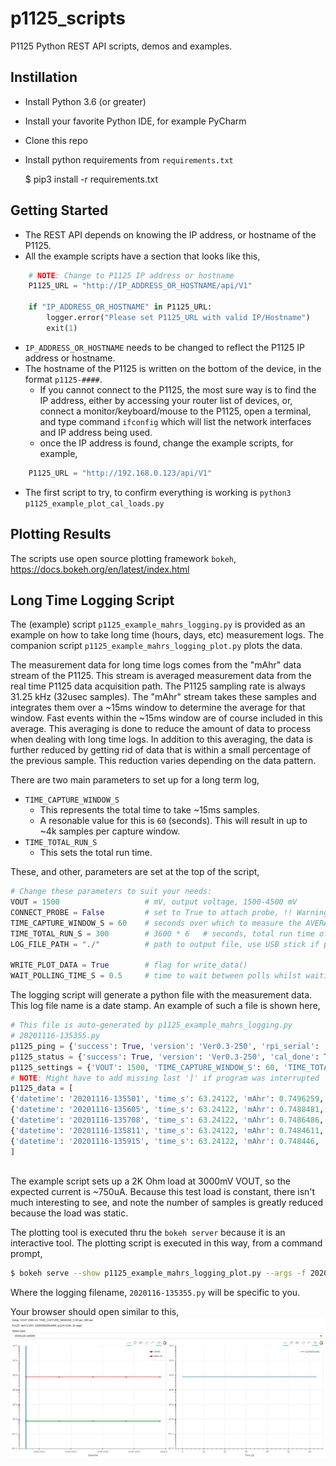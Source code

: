 # p1125_scripts
P1125 Python REST API scripts, demos and examples.

Instillation
------------
* Install Python 3.6 (or greater)
* Install your favorite Python IDE, for example PyCharm
* Clone this repo
* Install python requirements from `requirements.txt`


    $ pip3 install -r requirements.txt

Getting Started
---------------
* The REST API depends on knowing the IP address, or hostname of the P1125.
* All the example scripts have a section that looks like this,


```python
    # NOTE: Change to P1125 IP address or hostname
    P1125_URL = "http://IP_ADDRESS_OR_HOSTNAME/api/V1"
    
    if "IP_ADDRESS_OR_HOSTNAME" in P1125_URL:
        logger.error("Please set P1125_URL with valid IP/Hostname")
        exit(1)
```
        
* `IP_ADDRESS_OR_HOSTNAME` needs to be changed to reflect the P1125 IP address or hostname.
* The hostname of the P1125 is written on the bottom of the device, in the format `p1125-####`.
  * If you cannot connect to the P1125, the most sure way is to find the IP address, either by 
    accessing your router list of devices, or, connect a monitor/keyboard/mouse to the P1125,
    open a terminal, and type command `ifconfig` which will list the network interfaces and
    IP address being used.
  * once the IP address is found, change the example scripts, for example,
  
```python
    P1125_URL = "http://192.168.0.123/api/V1"
```
    
* The first script to try, to confirm everything is working is `python3 p1125_example_plot_cal_loads.py`

Plotting Results
----------------
The scripts use open source plotting framework `bokeh`, https://docs.bokeh.org/en/latest/index.html

Long Time Logging Script
------------------------
The (example) script `p1125_example_mahrs_logging.py` is provided as an example on how to take long time
 (hours, days, etc) measurement logs.  The companion script `p1125_example_mahrs_logging_plot.py` plots the data.
 
The measurement data for long time logs comes from the "mAhr" data stream of the P1125.  This stream is
averaged measurement data from the real time P1125 data acquisition path.  The P1125 sampling rate is always 31.25 kHz
(32usec samples).  The "mAhr" stream takes these samples and integrates them over a ~15ms window to determine
the average for that window.  Fast events within the ~15ms window are of course included in this average.
This averaging is done to reduce the amount of data to process when dealing with long time logs. In addition to this
averaging, the data is further reduced by getting rid of data that is within a small percentage of the previous
sample.  This reduction varies depending on the data pattern.

There are two main parameters to set up for a long term log,
* `TIME_CAPTURE_WINDOW_S`
  * This represents the total time to take ~15ms samples.
  * A resonable value for this is `60` (seconds).  This will result in up to ~4k samples per capture window.
* `TIME_TOTAL_RUN_S`
  * This sets the total run time.

These, and other, parameters are set at the top of the script,

```python
# Change these parameters to suit your needs:
VOUT = 1500                   # mV, output voltage, 1500-4500 mV
CONNECT_PROBE = False         # set to True to attach probe, !! Warning: check VOUT setting !!
TIME_CAPTURE_WINDOW_S = 60    # seconds over which to measure the AVERAGE mAhr
TIME_TOTAL_RUN_S = 300        # 3600 * 6   # seconds, total run time of the log
LOG_FILE_PATH = "./"          # path to output file, use USB stick if possible

WRITE_PLOT_DATA = True        # flag for write_data()
WAIT_POLLING_TIME_S = 0.5     # time to wait between polls whilst waiting for TIME_CAPTURE_WINDOW_S to complete
```

The logging script will generate a python file with the measurement data.  This log file name is a date stamp.
An example of such a file is shown here,

```python
# This file is auto-generated by p1125_example_mahrs_logging.py                                                                                                                                                            
# 20201116-135355.py                                                                                                                                                                                                   
p1125_ping = {'success': True, 'version': 'Ver0.3-250', 'rpi_serial': '1000000062fc4808', 'url': 'p1125-419b', 'a10_serial': '390032000e504e4856333420', 'a10_hw_ver': 2685408000, 'a10_bom': 4294967295}              
p1125_status = {'success': True, 'version': 'Ver0.3-250', 'cal_done': True, 'aqc_in_progress': False, 'temperature_degc': 25, 'error': [], 'error_action': []}                                                         
p1125_settings = {'VOUT': 1500, 'TIME_CAPTURE_WINDOW_S': 60, 'TIME_TOTAL_RUN_S': 300, 'CONNECT_PROBE': False}                                                                                                          
# NOTE: Might have to add missing last ']' if program was interrupted                                                                                                                                                  
p1125_data = [                                                                                                                                                                                                         
{'datetime': '20201116-135501', 'time_s': 63.24122, 'mAhr': 0.7496259, 'iavg_max_ua': 753.5487, 'samples': 40,'plot': {'t': [0, 5.640928, 5.654016, 5.667104, 5.680192, 5.69328, 5.706368, 5.745632, 5.75872, 5.771808, ...
{'datetime': '20201116-135605', 'time_s': 63.24122, 'mAhr': 0.7488481, 'iavg_max_ua': 751.5684, 'samples': 36,'plot': {'t': [0, 1.989376, 2.002464, 2.015552, 2.15952, 2.172608, 2.185696, 2.198784, 2.211872, 2.264224, ...
{'datetime': '20201116-135708', 'time_s': 63.24122, 'mAhr': 0.7486486, 'iavg_max_ua': 751.399, 'samples': 26,'plot': {'t': [0, 15.78413, 15.8103, 19.7367, 19.76288, 23.68928, 23.71546, 27.64186, 27.66803, 31.59443, ...
{'datetime': '20201116-135811', 'time_s': 63.24122, 'mAhr': 0.7484611, 'iavg_max_ua': 751.2046, 'samples': 26,'plot': {'t': [0, 15.78413, 15.8103, 19.7367, 19.76288, 23.68928, 23.71546, 27.64186, 27.66803, 31.59443, ...
{'datetime': '20201116-135915', 'time_s': 63.24122, 'mAhr': 0.748446, 'iavg_max_ua': 751.0996, 'samples': 26,'plot': {'t': [0, 15.78413, 15.8103, 19.7367, 19.76288, 23.68928, 23.71546, 27.64186, 27.66803, 31.59443,  ...
]                                                                                                                                                                                                                      
                                                                                                                                                                                                                       
```
The example script sets up a 2K Ohm load at 3000mV VOUT, so the expected current is ~750uA.  Because this test load is constant, there
isn't much interesting to see, and note the number of samples is greatly reduced because the load was static.

The plotting tool is executed thru the `bokeh server` because it is an interactive tool.  The plotting script is executed in this way,
from a command prompt,

```bash
$ bokeh serve --show p1125_example_mahrs_logging_plot.py --args -f 20201116-135355.py
```
Where the logging filename, `2020116-135355.py` will be specific to you.

Your browser should open similar to this,
![alt text](https://github.com/sistemicorp/p1125_scripts/raw/main/readme_images/logging_plot.png "Logging Plot")


